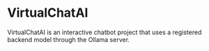 # VirtualChatAI
VirtualChatAI is an interactive chatbot project that uses a registered backend model through the Ollama server.
